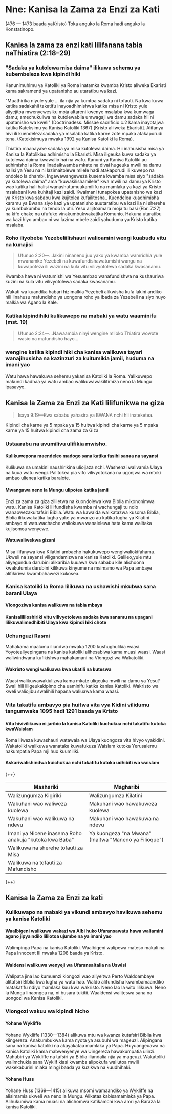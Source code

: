 # Nne: Kanisa la Zama za Enzi za Kati

(476 — 1473 baada yaKristo) Toka anguko la Roma hadi anguko la Konstatinopo.

## Kanisa la zama za enzi kati lilifanana tabia naThiatira (2:18&ndash;29)

### "Sadaka ya kutolewa misa daima" ilikuwa sehemu ya kubembeleza kwa kipindi hiki

Kanunimuhimu ya Katoliki ya Roma inatamka kwamba Kristo aliweka Ekaristi kama sakramenti ya upatanisho au utaratibu wa kazi.

"Muathirika niyule yule … ila njia ya kumtoa sadaka ni tofauti. Na kwa kuwa katika sadakahii takatifu inayoadhimishwa katika misa ni Kristo yule aliyejitoa mwenyewesiku moja altareni kwenye msalaba kwa kumwaga damu; amechukuliwa na kutolewabila umwagaji wa damu sadaka hii ni upatanisho wa kweli" (Doctrinadess. Missae sacrificio c.2 kama inayotajwa katika Kateksimu ya Kanisa Katoliki 1367) [Kristo aliiweka Ekaristi]. Alifanya hivi ili kuendelezasadaka ya msalaba katika karne zote mpaka atakaporudi tena. (Katekisimuya mwaka 1992 ya Kanisa Katoliki la Roma).

Thiatira maanayake sadaka ya misa kutolewa daima. Hii inahusisha misa ya Kanisa la Katolikiau adhimisho la Ekaristi. Misa iligeuka kuwa sadaka ya kutolewa daima kwawalio hai na wafu. Kanuni ya Kanisa Katoliki au adhimisho la Roma linadaikwamba mkate na divai hugeuka mwili na damu halisi ya Yesu na ni lazimaitolewe milele hadi atakaporudi ili kuwepo na ondoleo la dhambi. Ingawawangeweza kusema kwamba misa siyo "sadaka ya kutolewa daima" ama "kuwakilishamilele" kwa mwili na damu ya Kristo wao katika hali halisi wanashutumuukamilifu na mamlaka ya kazi ya Kristo msalabani kwa kuhitaji kazi zaidi. Kwaimani tunapokea upatanisho wa kazi ya Kristo kwa sababu kwa kujitolea kufailitosha.. Kuendelea kuadhimisha karamu ya Bwana siyo kazi ya upatanisho auutaratibu wa kazi ila ni sherehe ya kumbukumbu na tendo la utii. Yesu alijitoamara moja tu basi (Ebr. 7:27) na kifo chake na ufufuko vinakumbukwakatika Komunio. Hakuna utaratibu wa kazi hiyo ambao ni wa lazima mbele zaidi yahuduma ya Kristo katika msalaba.

### Roho iliyobeba Yezebeliilishauri walioamini wengi kuabudu vitu na kunajisi

> Ufunuo 2:20&mdash;…lakini ninaneno juu yako ya kwamba wamridhia yule mwanamke Yezebeli na kuwafundishawatumishi wangu na kuwapoteza ili wazini na kula vitu vilivyotolewa sadaka kwasanamu.

Kwamba hawa ni watumishi wa Yesuambao wanafundishwa na kushauriwa kuzini na kula vitu vilivyotolewa sadaka kwasanamu.

Wakati wa kuandika habari hizimalkia Yezebeli alikwisha kufa lakini andiko hili linahusu mafundisho ya uongona roho ya ibada za Yezebeli na siyo huyo malkia wa Agano la Kale.

### Katika kipindihiki kulikuwepo na mabaki ya watu waaminifu (mst. 19)

> Ufunuo 2:24&mdash;…Nawaambia ninyi wengine mlioko Thiatira wowote wasio na mafundisho hayo…

### wengine katika kipindi hiki cha kanisa walikuwa tayari wanajihusisha na kazinzuri za kuitumikia jamii, huduma na imani yao

Watu hawa hawakuwa sehemu yakanisa Katoliki la Roma. Yalikuwepo makundi kadhaa ya watu ambao walikuwawakilitimiza neno la Mungu ipasavyo.

## Kanisa la Zama za Enzi za Kati lilifunikwa na giza

> Isaya 9:19&mdash;Kwa sababu yahasira ya BWANA nchi hii inateketea.

Kipindi cha karne ya 5 mpaka ya 15 huitwa kipindi cha karne ya 5 mpaka karne ya 15 huitwa kipindi cha zama za Giza

### Ustaarabu na uvumilivu ulifikia mwisho.

#### Kulikuwepona maendeleo madogo sana katika fasihi sanaa na sayansi

Kulikuwa na umakini naushirikina ulioijaza nchi. Washenzi walivamia Ulaya na kuua watu wengi. Palitokea pia vifo vilivyotokana na ugonjwa wa mtoki ambao ulienea katika baralote.

#### Mwangawa neno la Mungu ulipotea katika jamii

Enzi za zama za giza zililetwa na kuondolewa kwa Biblia mikononimwa watu. Kanisa Katoliki lilifundisha kwamba ni wachungaji tu ndio wanaowezakuitafsiri Biblia. Watu wa kawaida walikatazwa kusoma Biblia, Biblia ilikuwakatika lugha yake ya mwanzo au katika lugha ya Kilatini ambayo ni watuwachache waliokuwa wanaielewa hata kama walitaka kujisomea wenyewe.

#### Watuwaliwekwa gizani

Misa ilifanywa kwa Kilatini ambacho hakukuwepo wengiwaliokifahamu. Ukweli na sayansi viligandamizwa na kanisa Katoliki. Galileo,yule mtu aliyegundua darubini alikaribia kuuawa kwa sababu kile alichoona kwakutumia darubini kilikuwa kinyume na msimamo wa Papa ambaye alifikiriwa kwambahawezi kukosea.

### Kanisa katoliki la Roma lilikuwa na ushawishi mkubwa sana barani Ulaya

#### Viongoziwa kanisa walikuwa na tabia mbaya

#### Kanisalililoshiriki vitu vilivyotolewa sadaka kwa sanamu na upagani lilikuwalimedhibiti Ulaya kwa kipindi hiki chote

### Uchunguzi Rasmi

Mahakama maalumu iliundwa mwaka 1200 kushughulikia waasi. Yoyotealiyepingana na kanisa katoliki alihesabiwa kama muasi waasi. Waasi waliwindwana kufikishwa mahakamani na Viongozi wa Wakatoliki.

#### Wakristo wengi waliuawa kwa ukatili na kuteswa

Waasi walikuwawakiulizwa kama mkate uligeuka mwili na damu ya Yesu? Swali hili liligeukakipimo cha uaminifu katika kanisa Katoliki. Wakristo wa kweli waliojibu swalihili hapana waliuawa kama waasi.

### Vita takatifu ambavyo pia huitwa vita vya Kidini vilidumu tangumwaka 1095 hadi 1291 baada ya Kristo

#### Vita hivivilikuwa ni jaribio la kanisa Katoliki kuchukua nchi takatifu kutoka kwaWaislam

Roma iliweza kuwashauri watawala wa Ulaya kuongoza vita hivyo vyakidini. Wakatoliki walikuwa wanataka kuwafukuza Waislam kutoka Yerusalemu nakumpatia Papa mji huo kuumiliki.

#### Askariwalishindwa kuichukua nchi takatifu kutoka udhibiti wa waislam

{++}

| Mashariki                      | Magharibi                       |
| ------------------------------ | ------------------------------- |
| Walizungumza Kigiriki          | Walizungumza Kilatini           |
| Wakuhani wao waliweza kuolewa  | Makuhani wao hawakuweza kuolewa |
| Wakuhani wao walikuwa na ndevu | Makuhani wao hawakuwa na ndevu  |
| Imani ya Nicene inasema Roho anakuja "kutoka kwa Baba"           | Ya kuongeza "na Mwana" (Inaitwa "Maneno ya Filioque") |
| Walikuwa na sherehe tofauti za Misa                             ||
| Walikuwa na tofauti za Mafundisho                               ||

{++}

## Kanisa la Zama za Enzi za kati

### Kulikuwapo na mabaki ya vikundi ambavyo havikuwa sehemu ya kanisa Katoliki

#### Waalbigeni walikuwa wakazi wa Albi huko Ufaransawatu hawa waliamini agano jipya ndilo lililotoa ujumbe na ya imani yao

Walimpinga Papa na kanisa Katoliki. Waalbigeni walipewa mateso makali na Papa Innocent III mwaka 1208 baada ya Kristo.

#### Waldensi walikuwa wenyeji wa UfaransaItalia na Uswisi

Walipata jina lao kumuenzi kiongozi wao aliyeitwa Perto Waldoambaye alitafsiri Biblia kwa lugha ya watu hao. Waldo alifundisha kwambamaandiko matakatifu ndiyo mamlaka kuu kwa wakristo. Neno lao la wito lilikuwa: Neno la Mungu linaongea na, ni busara tukitii. Waaldensi waliteswa sana na uongozi wa Kanisa Katoliki.

### Viongozi wakuu wa kipindi hicho

#### Yohane Wykliffe

Yohane Wykliffe (1330—1384) alikuwa mtu wa kwanza kutafsiri Biblia kwa kiingereza. Anakumbukwa kama nyota ya asubuhi wa mageuzi. Alipingana sana na kanisa katoliki na akayakataa mamlaka ya Papa. Huyuangeuawa na kanisa katoliki kama mabwenyenye wa Uingereza hawakumpatia ulinzi. Mahubiri ya Wykliffe na tafsiri ya Biblia iliandalia njia ya mageuzi. Wakatoliki walimchukia sana Wyklif kiasi kwamba alipokufa waliutoa mwili wakekaburini miaka mingi baada ya kuzikwa na kuudhihaki.

#### Yohane Huss

Yohane Huss (1369—1415) alikuwa msomi wamaandiko ya Wykliffe na alisimamia ukweli wa neno la Mungu. Alikataa kabisamamlaka ya Papa. Alihukumiwa kama muasi na alichomwa katikamchi kwa amri ya Baraza la kanisa Katoliki.
